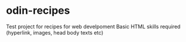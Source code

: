 # odin-recipes
Test project for recipes for web develpoment 
Basic HTML skills required (hyperlink, images, head body texts etc)
